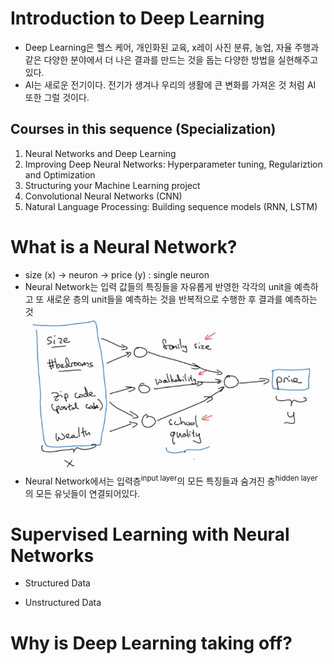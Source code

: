 # Introduction to Deep Learning
  - Deep Learning은 헬스 케어, 개인화된 교육, x레이 사진 분류, 농업, 자율 주행과 같은 다양한 분야에서 더 나은 결과를 만드는 것을 돕는 다양한 방법을 실현해주고 있다.
  - AI는 새로운 전기이다. 전기가 생겨나 우리의 생활에 큰 변화를 가져온 것 처럼 AI 또한 그럴 것이다.

## Courses in this sequence (Specialization)
  1. Neural Networks and Deep Learning
  2. Improving Deep Neural Networks: Hyperparameter tuning, Regulariztion and Optimization
  3. Structuring your Machine Learning project
  4. Convolutional Neural Networks (CNN)
  5. Natural Language Processing: Building sequence models (RNN, LSTM)

# What is a Neural Network?
  - size (x) -> neuron -> price (y) : single neuron
  - Neural Network는 입력 값들의 특징들을 자유롭게 반영한 각각의 unit을 예측하고 또 새로운 층의 unit들을 예측하는 것을 반복적으로 수행한 후 결과를 예측하는 것
    ![Neural Network](./image/1weeks_001.png)
  - Neural Network에서는 입력층<sup>input layer</sup>의 모든 특징들과 숨겨진 층<sup>hidden layer</sup>의 모든 유닛들이 연결되어있다.

# Supervised Learning with Neural Networks
 - Structured Data

 - Unstructured Data
# Why is Deep Learning taking off?
